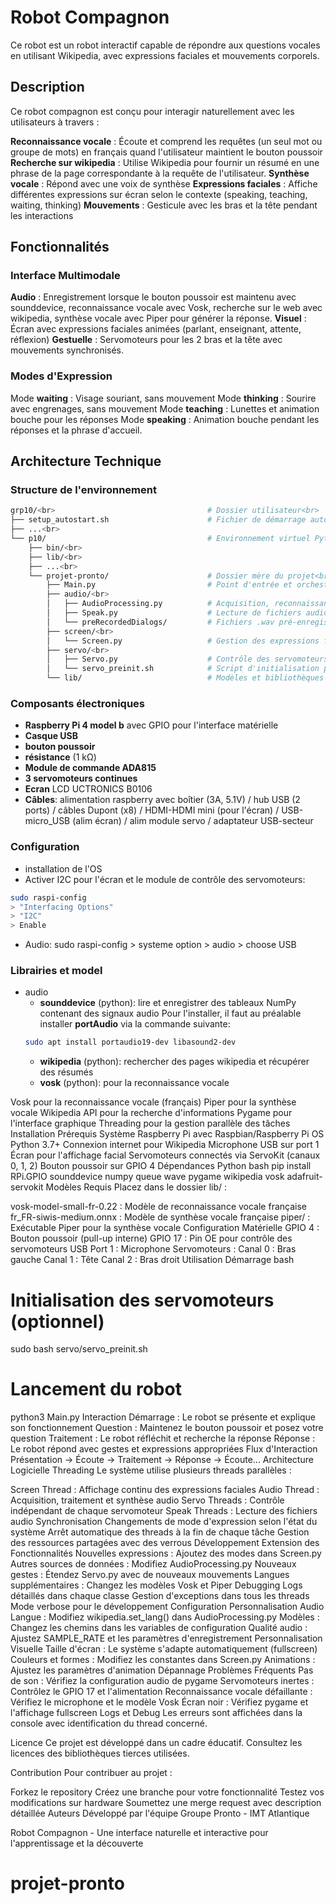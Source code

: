 # Robot Compagnon
Ce robot est un robot interactif capable de répondre aux questions vocales en utilisant Wikipedia, avec expressions faciales et mouvements corporels.

## Description
Ce robot compagnon est conçu pour interagir naturellement avec les utilisateurs à travers :

**Reconnaissance vocale** : Écoute et comprend les requêtes (un seul mot ou groupe de mots) en français quand l'utilisateur maintient le bouton poussoir 
**Recherche sur wikipedia** : Utilise Wikipedia pour fournir un résumé en une phrase de la page correspondante à la requête de l'utilisateur.
**Synthèse vocale** : Répond avec une voix de synthèse
**Expressions faciales** : Affiche différentes expressions sur écran selon le contexte (speaking, teaching, waiting, thinking)
**Mouvements** : Gesticule avec les bras et la tête pendant les interactions

## Fonctionnalités

### Interface Multimodale
**Audio** : Enregistrement lorsque le bouton poussoir est maintenu avec sounddevice, reconnaissance vocale avec Vosk, recherche sur le web avec wikipedia, synthèse vocale avec Piper pour générer la réponse.
**Visuel** : Écran avec expressions faciales animées (parlant, enseignant, attente, réflexion)
**Gestuelle** : Servomoteurs pour les 2 bras et la tête avec mouvements synchronisés.

### Modes d'Expression
Mode **waiting** : Visage souriant, sans mouvement
Mode **thinking** : Sourire avec engrenages, sans mouvement
Mode **teaching** : Lunettes et animation bouche pour les réponses
Mode **speaking** : Animation bouche pendant les réponses et la phrase d'accueil.

## Architecture Technique

### Structure de l'environnement
```bash
grp10/<br>                                  # Dossier utilisateur<br>
├── setup_autostart.sh                      # Fichier de démarrage automatique après allumage<br>
├── ...<br>
└── p10/                                    # Environnement virtuel Python<br>
    ├── bin/<br>
    ├── lib/<br>
    ├── ...<br>
    └── projet-pronto/                      # Dossier mère du projet<br>
        ├── Main.py                         # Point d'entrée et orchestration principale<br>
        ├── audio/<br>
        │   ├── AudioProcessing.py          # Acquisition, reconnaissance et synthèse vocale<br>
        │   ├── Speak.py                    # Lecture de fichiers audio<br>
        │   └── preRecordedDialogs/         # Fichiers .wav pré-enregistrés pour les réponses courantes<br>
        ├── screen/<br>
        │   └── Screen.py                   # Gestion des expressions faciales<br>
        ├── servo/<br>
        │   ├── Servo.py                    # Contrôle des servomoteurs<br>
        │   └── servo_preinit.sh            # Script d'initialisation pour éviter que les servomoteurs ne tournent au démarrage<br>
        └── lib/                            # Modèles et bibliothèques externes (à compléter avec piper et vosk)<br>
```

### Composants électroniques 
- **Raspberry Pi 4 model b** avec GPIO pour l'interface matérielle
- **Casque USB**
- **bouton poussoir**
- **résistance** (1 kΩ) 
- **Module de commande ADA815**
- **3 servomoteurs continues**
- **Ecran** LCD UCTRONICS B0106
- **Câbles**: alimentation raspberry avec boîtier (3A, 5.1V) / hub USB (2 ports) / câbles Dupont (x8) / HDMI-HDMI mini (pour l'écran) / USB-micro_USB (alim écran) / alim module servo / adaptateur USB-secteur 

### Configuration 
- installation de l'OS
- Activer I2C pour l'écran et le module de contrôle des servomoteurs: 
```bash
sudo raspi-config
> "Interfacing Options" 
> "I2C"
> Enable 
```

- Audio:
    sudo raspi-config > systeme option > audio > choose USB

### Librairies et model
- audio
    - **sounddevice** (python): lire et enregistrer des tableaux NumPy contenant des signaux audio
    Pour l'installer, il faut au préalable installer **portAudio** via la commande suivante:
    ```bash
    sudo apt install portaudio19-dev libasound2-dev 
    ```
    - **wikipedia** (python): rechercher des pages wikipedia et récupérer des résumés
    - **vosk** (python): pour la reconnaissance vocale
    

Vosk pour la reconnaissance vocale (français)
Piper pour la synthèse vocale
Wikipedia API pour la recherche d'informations
Pygame pour l'interface graphique
Threading pour la gestion parallèle des tâches
Installation
Prérequis Système
Raspberry Pi avec Raspbian/Raspberry Pi OS
Python 3.7+
Connexion internet pour Wikipedia
Microphone USB sur port 1
Écran pour l'affichage facial
Servomoteurs connectés via ServoKit (canaux 0, 1, 2)
Bouton poussoir sur GPIO 4
Dépendances Python
bash
pip install RPi.GPIO sounddevice numpy queue wave pygame wikipedia vosk adafruit-servokit
Modèles Requis
Placez dans le dossier lib/ :

vosk-model-small-fr-0.22 : Modèle de reconnaissance vocale française
fr_FR-siwis-medium.onnx : Modèle de synthèse vocale française
piper/ : Exécutable Piper pour la synthèse vocale
Configuration Matérielle
GPIO 4 : Bouton poussoir (pull-up interne)
GPIO 17 : Pin OE pour contrôle des servomoteurs
USB Port 1 : Microphone
Servomoteurs :
Canal 0 : Bras gauche
Canal 1 : Tête
Canal 2 : Bras droit
Utilisation
Démarrage
bash
# Initialisation des servomoteurs (optionnel)
sudo bash servo/servo_preinit.sh

# Lancement du robot
python3 Main.py
Interaction
Démarrage : Le robot se présente et explique son fonctionnement
Question : Maintenez le bouton poussoir et posez votre question
Traitement : Le robot réfléchit et recherche la réponse
Réponse : Le robot répond avec gestes et expressions appropriées
Flux d'Interaction
Présentation → Écoute → Traitement → Réponse → Écoute...
Architecture Logicielle
Threading
Le système utilise plusieurs threads parallèles :

Screen Thread : Affichage continu des expressions faciales
Audio Thread : Acquisition, traitement et synthèse audio
Servo Threads : Contrôle indépendant de chaque servomoteur
Speak Threads : Lecture des fichiers audio
Synchronisation
Changements de mode d'expression selon l'état du système
Arrêt automatique des threads à la fin de chaque tâche
Gestion des ressources partagées avec des verrous
Développement
Extension des Fonctionnalités
Nouvelles expressions : Ajoutez des modes dans Screen.py
Autres sources de données : Modifiez AudioProcessing.py
Nouveaux gestes : Étendez Servo.py avec de nouveaux mouvements
Langues supplémentaires : Changez les modèles Vosk et Piper
Debugging
Logs détaillés dans chaque classe
Gestion d'exceptions dans tous les threads
Mode verbose pour le développement
Configuration
Personnalisation Audio
Langue : Modifiez wikipedia.set_lang() dans AudioProcessing.py
Modèles : Changez les chemins dans les variables de configuration
Qualité audio : Ajustez SAMPLE_RATE et les paramètres d'enregistrement
Personnalisation Visuelle
Taille d'écran : Le système s'adapte automatiquement (fullscreen)
Couleurs et formes : Modifiez les constantes dans Screen.py
Animations : Ajustez les paramètres d'animation
Dépannage
Problèmes Fréquents
Pas de son : Vérifiez la configuration audio de pygame
Servomoteurs inertes : Contrôlez le GPIO 17 et l'alimentation
Reconnaissance vocale défaillante : Vérifiez le microphone et le modèle Vosk
Écran noir : Vérifiez pygame et l'affichage fullscreen
Logs et Debug
Les erreurs sont affichées dans la console avec identification du thread concerné.

Licence
Ce projet est développé dans un cadre éducatif. Consultez les licences des bibliothèques tierces utilisées.

Contribution
Pour contribuer au projet :

Forkez le repository
Créez une branche pour votre fonctionnalité
Testez vos modifications sur hardware
Soumettez une merge request avec description détaillée
Auteurs
Développé par l'équipe Groupe Pronto - IMT Atlantique

Robot Compagnon - Une interface naturelle et interactive pour l'apprentissage et la découverte

# projet-pronto
